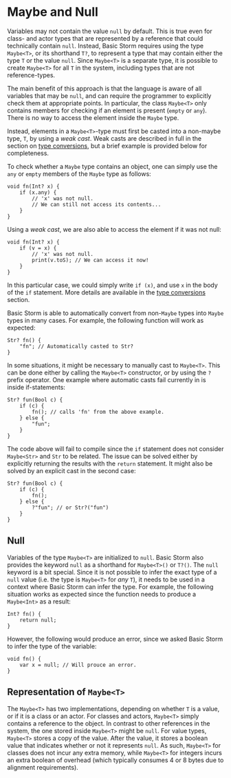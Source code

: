 Maybe and Null
==============

Variables may not contain the value `null` by default. This is true even for class- and actor types
that are represented by a reference that could technically contain `null`. Instead, Basic Storm
requires using the type `Maybe<T>`, or its shorthand `T?`, to represent a type that may contain
either the type `T` or the value `null`. Since `Maybe<T>` is a separate type, it is possible to
create `Maybe<T>` for all `T` in the system, including types that are not reference-types.

The main benefit of this approach is that the language is aware of all variables that may be `null`,
and can require the programmer to explicitly check them at appropriate points. In particular, the
class `Maybe<T>` only contains members for checking if an element is present (`empty` or `any`).
There is no way to access the element inside the `Maybe` type.

Instead, elements in a `Maybe<T>`-type must first be casted into a non-maybe type, `T`, by using a
*weak cast*. Weak casts are described in full in the section on [type
conversions](md:Type_Conversions), but a brief example is provided below for completeness.

To check whether a `Maybe` type contains an object, one can simply use the `any` or `empty` members
of the `Maybe` type as follows:

```bs
void fn(Int? x) {
    if (x.any) {
        // 'x' was not null.
        // We can still not access its contents...
    }
}
```

Using a *weak cast*, we are also able to access the element if it was not null:

```bs
void fn(Int? x) {
    if (v = x) {
        // 'x' was not null.
        print(v.toS); // We can access it now!
    }
}
```

In this particular case, we could simply write `if (x)`, and use `x` in the body of the `if`
statement. More details are available in the [type conversions](md:Type_Conversions) section.

Basic Storm is able to automatically convert from non-`Maybe` types into `Maybe` types in many
cases. For example, the following function will work as expected:

```bs
Str? fn() {
    "fn"; // Automatically casted to Str?
}
```

In some situations, it might be necessary to manually cast to `Maybe<T>`. This can be done either by
calling the `Maybe<T>` constructor, or by using the `?` prefix operator. One example where automatic
casts fail currently in is inside if-statements:

```bs
Str? fun(Bool c) {
    if (c) {
        fn(); // calls 'fn' from the above example.
    } else {
        "fun";
    }
}
```

The code above will fail to compile since the `if` statement does not consider `Maybe<Str>` and
`Str` to be related. The issue can be solved either by explicitly returning the results with the
`return` statement. It might also be solved by an explicit cast in the second case:

```bs
Str? fun(Bool c) {
    if (c) {
        fn();
    } else {
        ?"fun"; // or Str?("fun")
    }
}
```


Null
----

Variables of the type `Maybe<T>` are initialized to `null`. Basic Storm also provides the keyword
`null` as a shorthand for `Maybe<T>()` or `T?()`. The `null` keyword is a bit special. Since it is
not possible to infer the exact type of a `null` value (i.e. the type is `Maybe<T>` for *any* `T`),
it needs to be used in a context where Basic Storm can infer the type. For example, the following
situation works as expected since the function needs to produce a `Maybe<Int>` as a result:

```bs
Int? fn() {
    return null;
}
```

However, the following would produce an error, since we asked Basic Storm to infer the type of the
variable:

```bs
void fn() {
    var x = null; // Will prouce an error.
}
```


Representation of `Maybe<T>`
--------------

The `Maybe<T>` has two implementations, depending on whether `T` is a value, or if it is a class or
an actor. For classes and actors, `Maybe<T>` simply contains a reference to the object. In contrast
to other references in the system, the one stored inside `Maybe<T>` might be `null`. For value
types, `Maybe<T>` stores a copy of the value. After the value, it stores a boolean value that
indicates whether or not it represents `null`. As such, `Maybe<T>` for classes does not incur any
extra memory, while `Maybe<T>` for integers incurs an extra boolean of overhead (which typically
consumes 4 or 8 bytes due to alignment requirements).
